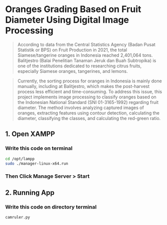 # **Oranges Grading Based on Fruit Diameter Using Digital Image Processing**
> According to data from the Central Statistics Agency (Badan Pusat Statistik or BPS) on Fruit Production in 2021, the total Siamese/tangerine oranges in Indonesia reached 2,401,064 tons. Balitjestro (Balai Penelitian Tanaman Jeruk dan Buah Subtropika) is one of the institutions dedicated to researching citrus fruits, especially Siamese oranges, tangerines, and lemons.

> Currently, the sorting process for oranges in Indonesia is mainly done manually, including at Balitjestro, which makes the post-harvest process less efficient and time-consuming. To address this issue, this project implements image processing to classify oranges based on the Indonesian National Standard (SNI 01-3165-1992) regarding fruit diameter. The method involves analyzing captured images of oranges, extracting features using contour detection, calculating the diameter, classifying the classes, and calculating the red-green ratio.

## 1. Open XAMPP
### Write this code on terminal
```sh
cd /opt/lampp
sudo ./manager-linux-x64.run
```
### Then Click Manage Server > Start 

## 2. Running App
### Write this code on directory terminal
```sh
camruler.py
```
